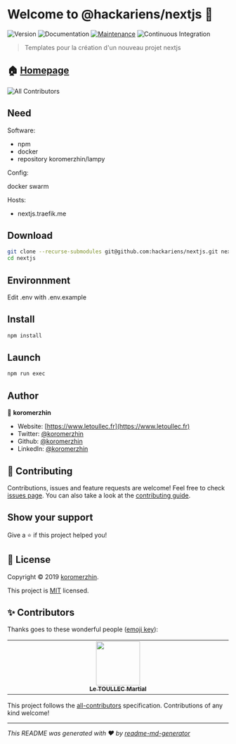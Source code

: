# Welcome to @hackariens/nextjs 👋

![Version](https://img.shields.io/badge/version-1.0.0-blue.svg?cacheSeconds=2592000)
![Documentation](https://img.shields.io/badge/documentation-yes-brightgreen.svg)
[![Maintenance](https://img.shields.io/badge/Maintained%3F-yes-green.svg)](https://github.com/hackariens/nextjs/graphs/commit-activity)
![Continuous Integration](https://github.com/hackariens/nextjs/workflows/ci/badge.svg?branch=develop)

> Templates pour la création d'un nouveau projet nextjs

## 🏠 [Homepage](https://github.com/hackariens/nextjs#readme)

<!-- ALL-CONTRIBUTORS-BADGE:START - Do not remove or modify this section -->
![All Contributors](https://img.shields.io/badge/all_contributors-1-orange.svg?style=flat-square)
<!-- ALL-CONTRIBUTORS-BADGE:END -->

## Need

Software:

- npm
- docker
- repository koromerzhin/lampy

Config:

docker swarm

Hosts:

- nextjs.traefik.me

## Download

```sh
git clone --recurse-submodules git@github.com:hackariens/nextjs.git nextjs
cd nextjs
```

## Environnment

Edit .env with .env.example

## Install

``` sh
npm install
```

## Launch

``` sh
npm run exec
```

## Author

👤 **koromerzhin**

- Website: [https://www.letoullec.fr](https://www.letoullec.fr)
- Twitter: [@koromerzhin](https://twitter.com/koromerzhin)
- Github: [@koromerzhin](https://github.com/koromerzhin)
- LinkedIn: [@koromerzhin](https://linkedin.com/in/koromerzhin)

## 🤝 Contributing

Contributions, issues and feature requests are welcome!
Feel free to check
[issues page](https://github.com/hackariens/nextjs/issues).
You can also take a look at the
[contributing guide](https://github.com/hackariens/nextjs/blob/develop/CONTRIBUTING.md).

## Show your support

Give a ⭐️ if this project helped you!

## 📝 License

Copyright © 2019 [koromerzhin](https://github.com/koromerzhin).

This project is
[MIT](https://github.com/hackariens/nextjs/blob/develop/LICENSE) licensed.

## ✨ Contributors

Thanks goes to these wonderful people
([emoji key](https://allcontributors.org/docs/en/emoji-key)):

<!-- ALL-CONTRIBUTORS-LIST:START - Do not remove or modify this section -->
<!-- prettier-ignore-start -->
<!-- markdownlint-disable -->
<table>
  <tbody>
    <tr>
      <td align="center" valign="top" width="14.28%"><a href="https://github.com/koromerzhin"><img src="https://avatars0.githubusercontent.com/u/308012?v=4" width="100px;" alt=""/><br /><sub><b>Le TOULLEC Martial</b></sub></a></td>
    </tr>
  </tbody>
</table>

<!-- markdownlint-restore -->
<!-- prettier-ignore-end -->

<!-- ALL-CONTRIBUTORS-LIST:END -->

This project follows the
[all-contributors](https://github.com/all-contributors/all-contributors)
specification. Contributions of any kind welcome!

---

_This README was generated with ❤️ by
[readme-md-generator](https://github.com/kefranabg/readme-md-generator)_
